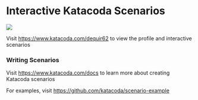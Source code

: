 # Interactive Katacoda Scenarios

[![](http://shields.katacoda.com/katacoda/dequir62/count.svg)](https://www.katacoda.com/dequir62 "Get your profile on Katacoda.com")

Visit https://www.katacoda.com/dequir62 to view the profile and interactive scenarios

### Writing Scenarios
Visit https://www.katacoda.com/docs to learn more about creating Katacoda scenarios

For examples, visit https://github.com/katacoda/scenario-example
